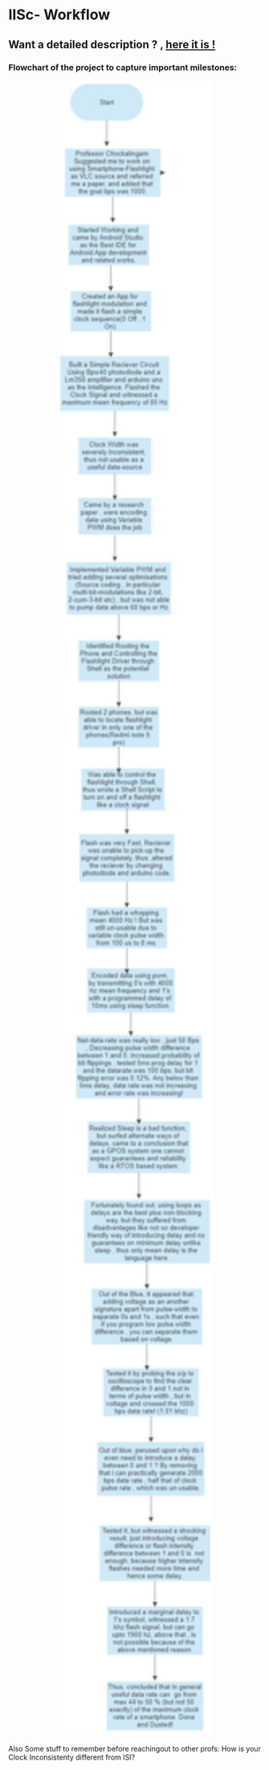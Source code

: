 # IISc- Workflow

## Want a detailed description ? , [here it is  !](https://vikramsvdd.github.io/) 

### Flowchart of the project to capture important milestones:

<p align="center">
  <img width="313" height="3295" src="/Results/Smartphone_Flashlight_Workflow_Flowchart.png">
</p>


Also Some stuff to remember before reachingout to other profs:
How is your Clock Inconsistenty different from ISI?




 

 
